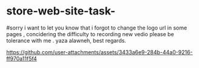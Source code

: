﻿# store-web-site-task-
#sorry i want to let you know that i forgot to change the logo url in some pages , concidering the difficulty to recording new vedio please be tolerance with me .
yaza alawneh,
best regards.

https://github.com/user-attachments/assets/3433a6e9-284b-44a0-9216-ff970a11f5f4

